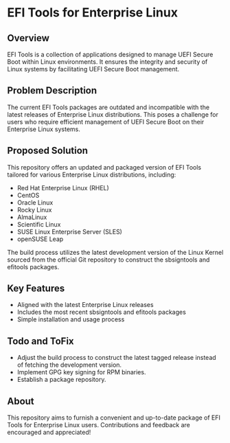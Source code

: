 # EFI Tools for Enterprise Linux

## Overview

EFI Tools is a collection of applications designed to manage UEFI Secure Boot within Linux environments. It ensures the integrity and security of Linux systems by facilitating UEFI Secure Boot management.

## Problem Description

The current EFI Tools packages are outdated and incompatible with the latest releases of Enterprise Linux distributions. This poses a challenge for users who require efficient management of UEFI Secure Boot on their Enterprise Linux systems.

## Proposed Solution

This repository offers an updated and packaged version of EFI Tools tailored for various Enterprise Linux distributions, including:

- Red Hat Enterprise Linux (RHEL)
- CentOS
- Oracle Linux
- Rocky Linux
- AlmaLinux
- Scientific Linux
- SUSE Linux Enterprise Server (SLES)
- openSUSE Leap

The build process utilizes the latest development version of the Linux Kernel sourced from the official Git repository to construct the sbsigntools and efitools packages.

## Key Features

- Aligned with the latest Enterprise Linux releases
- Includes the most recent sbsigntools and efitools packages
- Simple installation and usage process

## Todo and ToFix

- Adjust the build process to construct the latest tagged release instead of fetching the development version.
- Implement GPG key signing for RPM binaries.
- Establish a package repository.

## About

This repository aims to furnish a convenient and up-to-date package of EFI Tools for Enterprise Linux users. Contributions and feedback are encouraged and appreciated!
